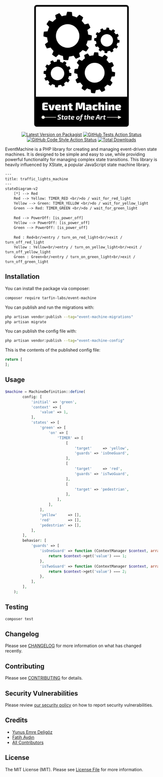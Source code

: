 <div align="center">

<picture>
  <source media="(prefers-color-scheme: dark)" srcset="./art/event-machine-logo-dark.svg">
  <img alt="Where Events Drive the Gears of Progress" src="./art/event-machine-logo-light.svg" height="400">
</picture>

[![Latest Version on Packagist](https://img.shields.io/packagist/v/tarfin-labs/event-machine.svg?style=flat-square)](https://packagist.org/packages/tarfin-labs/event-machine)
[![GitHub Tests Action Status](https://img.shields.io/github/actions/workflow/status/tarfin-labs/event-machine/run-tests.yml?branch=main&label=tests&style=flat-square)](https://github.com/tarfin-labs/event-machine/actions?query=workflow%3Arun-tests+branch%3Amain)
[![GitHub Code Style Action Status](https://img.shields.io/github/actions/workflow/status/tarfin-labs/event-machine/fix-php-code-style-issues.yml?branch=main&label=code%20style&style=flat-square)](https://github.com/tarfin-labs/event-machine/actions?query=workflow%3A"Fix+PHP+code+style+issues"+branch%3Amain)
[![Total Downloads](https://img.shields.io/packagist/dt/tarfin-labs/event-machine.svg?style=flat-square)](https://packagist.org/packages/tarfin-labs/event-machine)

</div>

EventMachine is a PHP library for creating and managing event-driven state machines. It is designed to be simple and easy to use, while providing powerful functionality for managing complex state transitions. This library is heavily influenced by XState, a popular JavaScript state machine library.

```mermaid
---
title: traffic_lights_machine
---
stateDiagram-v2
    [*] --> Red
    Red --> Yellow: TIMER_RED <br/>do / wait_for_red_light
    Yellow --> Green: TIMER_YELLOW <br/>do / wait_for_yellow_light
    Green --> Red: TIMER_GREEN <br/>do / wait_for_green_light

    Red --> PowerOff: [is_power_off]
    Yellow --> PowerOff: [is_power_off]
    Green --> PowerOff: [is_power_off]

    Red : Red<br/>entry / turn_on_red_light<br/>exit / turn_off_red_light
    Yellow : Yellow<br/>entry / turn_on_yellow_light<br/>exit / turn_off_yellow_light
    Green : Green<br/>entry / turn_on_green_light<br/>exit / turn_off_green_light
```

## Installation

You can install the package via composer:

```bash
composer require tarfin-labs/event-machine
```

You can publish and run the migrations with:

```bash
php artisan vendor:publish --tag="event-machine-migrations"
php artisan migrate
```

You can publish the config file with:

```bash
php artisan vendor:publish --tag="event-machine-config"
```

This is the contents of the published config file:

```php
return [
];
```

## Usage

```php
$machine = MachineDefinition::define(
        config: [
            'initial' => 'green',
            'context' => [
                'value' => 1,
            ],
            'states' => [
                'green' => [
                    'on' => [
                        'TIMER' => [
                            [
                                'target'     => 'yellow',
                                'guards' => 'isOneGuard',
                            ],
                            [
                                'target'     => 'red',
                                'guards' => 'isTwoGuard',
                            ],
                            [
                                'target' => 'pedestrian',
                            ],
                        ],
                    ],
                ],
                'yellow'     => [],
                'red'        => [],
                'pedestrian' => [],
            ],
        ],
        behavior: [
            'guards' => [
                'isOneGuard' => function (ContextManager $context, array $event): bool {
                    return $context->get('value') === 1;
                },
                'isTwoGuard' => function (ContextManager $context, array $event): bool {
                    return $context->get('value') === 2;
                },
            ],
        ],
    );
```

## Testing

```bash
composer test
```

## Changelog

Please see [CHANGELOG](CHANGELOG.md) for more information on what has changed recently.

## Contributing

Please see [CONTRIBUTING](CONTRIBUTING.md) for details.

## Security Vulnerabilities

Please review [our security policy](../../security/policy) on how to report security vulnerabilities.

## Credits

- [Yunus Emre Deligöz](https://github.com/deligoez)
- [Fatih Aydın](https://github.com/aydinfatih)
- [All Contributors](../../contributors)

## License

The MIT License (MIT). Please see [License File](LICENSE.md) for more information.
